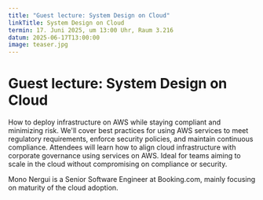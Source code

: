 ```yaml
---
title: "Guest lecture: System Design on Cloud"
linkTitle: System Design on Cloud
termin: 17. Juni 2025, um 13:00 Uhr, Raum 3.216
datum: 2025-06-17T13:00:00
image: teaser.jpg
---
```

# Guest lecture: System Design on Cloud

How to deploy infrastructure on AWS while staying compliant and minimizing risk. We'll cover best practices for using AWS services to meet regulatory requirements, enforce security policies, and maintain continuous compliance. Attendees will learn how to align cloud infrastructure with corporate governance using services on AWS. Ideal for teams aiming to scale in the cloud without compromising on compliance or security.

Mono Nergui is a Senior Software Engineer at Booking.com, mainly focusing on maturity of the cloud adoption. 

